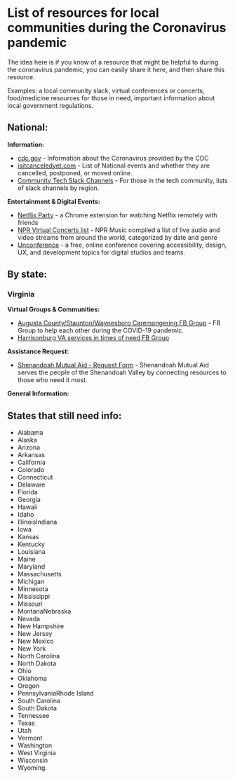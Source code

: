 # List of resources for local communities during the Coronavirus pandemic

The idea here is if you know of a resource that might be helpful to during the coronavirus pandemic, you can easily share it here, and then share this resource.

Examples: a local community slack, virtual conferences or concerts, food/medicine resources for those in need, important information about local government regulations.


## National:

**Information:**
  - [cdc.gov](https://www.cdc.gov/coronavirus/2019-ncov/index.html) - Information about the Coronavirus provided by the CDC
  - [isitcanceledyet.com](https://www.isitcanceledyet.com/) - List of National events and whether they are cancelled, postponed, or moved online.
  - [Community Tech Slack Channels](https://github.com/ladyleet/tech-community-slacks) - For those in the tech community, lists of slack channels by region.

**Entertainment &amp; Digital Events:**
 - [Netflix Party](https://www.netflixparty.com) - a Chrome extension for watching Netflix remotely with friends
 - [NPR Virtual Concerts list](https://www.npr.org/2020/03/17/816504058/a-list-of-live-virtual-concerts-to-watch-during-the-coronavirus-shutdown) - NPR Music compiled a list of live audio and video streams from around the world, categorized by date and genre
- [Unconference](http://sparkbox-unconference.eventbrite.com/) - a free, online conference covering accessibility, design, UX, and development topics for digital studios and teams.

## By state:

### Virginia

**Virtual Groups &amp; Communities:**
- [Augusta County/Staunton/Waynesboro Caremongering FB Group](https://www.facebook.com/groups/546082846026075/) - FB Group to help each other during the COVID-19 pandemic.
- [Harrisonburg VA services in times of need FB Group](https://www.facebook.com/groups/2351227165169293/)

**Assistance Request:**
- [Shenandoah Mutual Aid - Request Form](https://docs.google.com/forms/d/e/1FAIpQLSe4fJopOY18TF7oU8FIuePijNgiao7Aqg9Dlc2AeVjfiX1t_g/viewform?fbclid=IwAR09aRZ-D25Apq9gbMywakawGZKaTJnkXF1NTsDHluCkbnY4aypOCJxTbkQ) - Shenandoah Mutual Aid serves the people of the Shenandoah Valley by connecting resources to those who need it most.

**General Information:**

## States that still need info:

- Alabama
- Alaska
- Arizona
- Arkansas
- California
- Colorado
- Connecticut
- Delaware
- Florida
- Georgia
- Hawaii
- Idaho
- IllinoisIndiana
- Iowa
- Kansas
- Kentucky
- Louisiana
- Maine
- Maryland
- Massachusetts
- Michigan
- Minnesota
- Mississippi
- Missouri
- MontanaNebraska
- Nevada
- New Hampshire
- New Jersey
- New Mexico
- New York
- North Carolina
- North Dakota
- Ohio
- Oklahoma
- Oregon
- PennsylvaniaRhode Island
- South Carolina
- South Dakota
- Tennessee
- Texas
- Utah
- Vermont
- Washington
- West Virginia
- Wisconsin
- Wyoming


